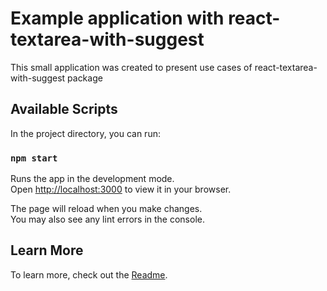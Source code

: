 # Example application with react-textarea-with-suggest

This small application was created to present use cases of react-textarea-with-suggest package

## Available Scripts

In the project directory, you can run:

### `npm start`

Runs the app in the development mode.\
Open [http://localhost:3000](http://localhost:3000) to view it in your browser.

The page will reload when you make changes.\
You may also see any lint errors in the console.

## Learn More

To learn more, check out the [Readme](https://github.com/marylorian/react-textarea-with-suggest).


